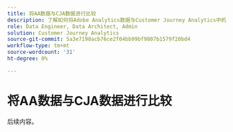 ```yaml
---
title: 将AA数据与CJA数据进行比较
description: 了解如何将Adobe Analytics数据与Customer Journey Analytics中的数据进行比较
role: Data Engineer, Data Architect, Admin
solution: Customer Journey Analytics
source-git-commit: 5a3e7198acb76ce2f04bb99bf9807b1579f20bd4
workflow-type: tm+mt
source-wordcount: '31'
ht-degree: 0%

---
```



# 将AA数据与CJA数据进行比较

后续内容。
